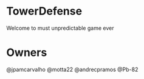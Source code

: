 # TowerDefense

Welcome to must unpredictable game ever

# Owners
@jpamcarvalho @motta22 @andrecpramos @Pb-82